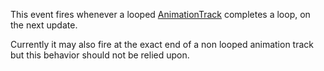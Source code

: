 This event fires whenever a looped [AnimationTrack](https://developer.roblox.com/en-us/api-reference/class/AnimationTrack) completes a loop, on the next update.

Currently it may also fire at the exact end of a non looped animation track but this behavior should not be relied upon.
